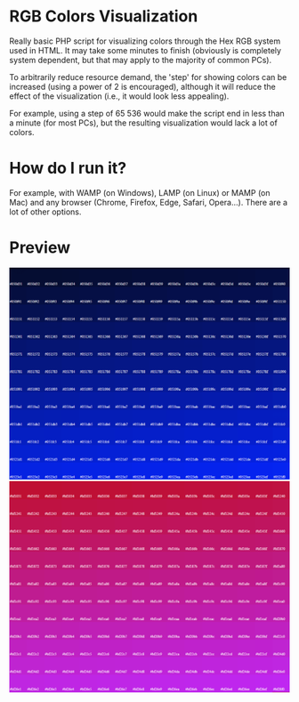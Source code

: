 # RGB Colors Visualization

Really basic PHP script for visualizing colors through the Hex RGB system used in HTML. It may take some minutes to finish (obviously is completely system dependent, but that may apply to the majority of common PCs). 

To arbitrarily reduce resource demand, the 'step' for showing colors can be increased (using a power of 2 is encouraged), although it will reduce the effect of the visualization (i.e., it would look less appealing).

For example, using a step of 65 536 would make the script end in less than a minute (for most PCs), but the resulting visualization would lack a lot of colors.

# How do I run it? 
For example, with WAMP (on Windows), LAMP (on Linux) or MAMP (on Mac) and any browser (Chrome, Firefox, Edge, Safari, Opera...). There are a lot of other options.

# Preview

![alt text](media/preview.png)
![alt text](media/preview_2.png)
